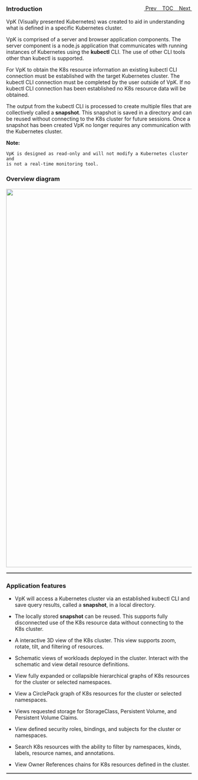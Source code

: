 <topicKey introduction/>
<topicBack id="topicNext" link="installing"/>
<topicNext id="topicBack" link="toc"/>

<a style="float: right;" href="javascript:docNextTopic()">&nbsp;&nbsp;Next&nbsp;<i class="fas fa-lg fa-arrow-right"></i></a>
<a style="float: right;" href="javascript:docNextTopic('toc')">&nbsp;&nbsp;TOC&nbsp;&nbsp;</a>
<a style="float: right;" href="javascript:docPrevTopic()"><i class="fas fa-lg fa-arrow-left"></i>&nbsp;Prev&nbsp;&nbsp;</a>

### Introduction

VpK (Visually presented Kubernetes) was created to aid in understanding what is defined in a specific Kubernetes cluster.   

VpK is comprised of a server and browser application components.  The server component is a node.js application that communicates with running instances of Kubernetes using the __kubectl__ CLI.  The use of other CLI tools other than kubectl is supported.  

For VpK to obtain the K8s resource information an existing kubectl CLI connection must be established with the target Kubernetes cluster. The kubectl CLI connection must be completed by the user outside of VpK. If no kubectl CLI connection has been established no K8s resource data will be obtained.

The output from the kubectl CLI is processed to create multiple files that are collectively called a __snapshot__.  This snapshot is saved in a directory and can be reused without connecting to the K8s cluster for future sessions.  Once a snapshot has been created VpK no longer requires any communication with the Kubernetes cluster. 

__Note:__

    VpK is designed as read-only and will not modify a Kubernetes cluster and
    is not a real-time monitoring tool.  


### Overview diagram

<p align="center">
  <img style="float: center;" src="docs/docimages/overview_local.png" width="1024">
</p>

<hr style="border:1px solid #aaaaaa">

### Application features

- VpK will access a Kubernetes cluster via an established kubectl CLI and save query results, called a __snapshot__, in a local directory. 

- The locally stored __snapshot__ can be reused. This supports fully disconnected use of the K8s resource data without connecting to the K8s cluster.
 
- A interactive 3D view of the K8s cluster.  This view supports zoom, rotate, tilt, and filtering of resources.

- Schematic views of workloads deployed in the cluster.  Interact with the schematic and view detail resource definitions.

- View fully expanded or collapsible hierarchical graphs of K8s resources for the cluster or selected namespaces.  

- View a CirclePack graph of K8s resources for the cluster or selected namespaces.

- Views requested storage for StorageClass, Persistent Volume, and Persistent Volume Claims.

- View defined security roles, bindings, and subjects for the cluster or namespaces.

- Search K8s resources with the ability to filter by namespaces, kinds, labels, resource names, and annotations.

- View Owner References chains for K8s resources defined in the cluster.
  
<hr style="border:1px solid #aaaaaa">


